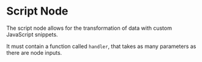 # Script Node

The script node allows for the transformation of data with custom JavaScript snippets.

It must contain a function called `handler`, that takes as many parameters as there are node inputs.